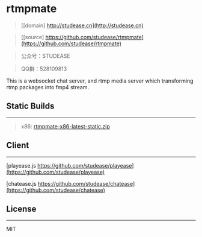 ﻿# rtmpmate

> [[domain] http://studease.cn](http://studease.cn)

> [[source] https://github.com/studease/rtmpmate](https://github.com/studease/rtmpmate)

> 公众号：STUDEASE

> QQ群：528109813

This is a websocket chat server, and rtmp media server which transforming rtmp packages into fmp4 stream.


## Static Builds
----------------------

> x86: [rtmpmate-x86-latest-static.zip](http://studease.cn/static/rtmpmate-x86-latest-static.zip)


## Client
---------

[playease.js https://github.com/studease/playease](https://github.com/studease/playease)

[chatease.js https://github.com/studease/chatease](https://github.com/studease/chatease)


## License
----------

MIT
